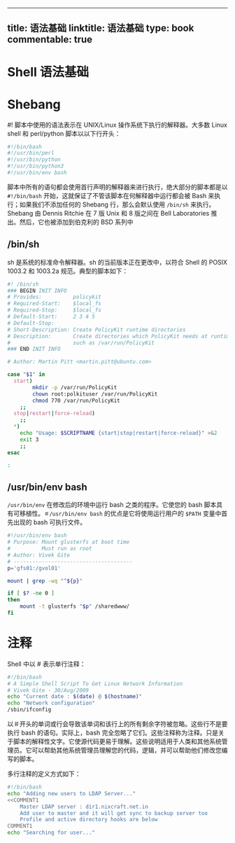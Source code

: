 
---
title: 语法基础
linktitle: 语法基础
type: book
commentable: true
---

# Shell 语法基础

# Shebang

#! 脚本中使用的语法表示在 UNIX/Linux 操作系统下执行的解释器。大多数 Linux shell 和 perl/python 脚本以以下行开头：

```sh
#!/bin/bash
#!/usr/bin/perl
#!/usr/bin/python
#!/usr/bin/python3
#!/usr/bin/env bash
```

脚本中所有的语句都会使用首行声明的解释器来进行执行，绝大部分的脚本都是以 `#!/bin/bash` 开始，这就保证了不管该脚本在何解释器中运行都会被 Bash 来执行；如果我们不添加任何的 Shebang 行，那么会默认使用 `/bin/sh` 来执行。Shebang 由 Dennis Ritchie 在 7 版 Unix 和 8 版之间在 Bell Laboratories 推出。然后，它也被添加到伯克利的 BSD 系列中

## /bin/sh

sh 是系统的标准命令解释器。sh 的当前版本正在更改中，以符合 Shell 的 POSIX 1003.2 和 1003.2a 规范。典型的脚本如下：

```sh
#! /bin/sh
### BEGIN INIT INFO
# Provides:          policykit
# Required-Start:    $local_fs
# Required-Stop:     $local_fs
# Default-Start:     2 3 4 5
# Default-Stop:
# Short-Description: Create PolicyKit runtime directories
# Description:       Create directories which PolicyKit needs at runtime,
#                    such as /var/run/PolicyKit
### END INIT INFO

# Author: Martin Pitt <martin.pitt@ubuntu.com>

case "$1" in
  start)
        mkdir -p /var/run/PolicyKit
        chown root:polkituser /var/run/PolicyKit
        chmod 770 /var/run/PolicyKit
	;;
  stop|restart|force-reload)
	;;
  *)
	echo "Usage: $SCRIPTNAME {start|stop|restart|force-reload}" >&2
	exit 3
	;;
esac

:
```

## /usr/bin/env bash

`/usr/bin/env` 在修改后的环境中运行 bash 之类的程序。它使您的 bash 脚本具有可移植性。`＃/usr/bin/env bash` 的优点是它将使用运行用户的 `$PATH` 变量中首先出现的 bash 可执行文件。

```sh
#!/usr/bin/env bash
# Purpose: Mount glusterfs at boot time
#          Must run as root
# Author: Vivek Gite
# --------------------------------------
p='gfs01:/gvol01'

mount | grep -wq "^${p}"

if [ $? -ne 0 ]
then
	mount -t glusterfs "$p" /sharedwww/
fi
```

# 注释

Shell 中以 # 表示单行注释：

```sh
#!/bin/bash
# A Simple Shell Script To Get Linux Network Information
# Vivek Gite - 30/Aug/2009
echo "Current date : $(date) @ $(hostname)"
echo "Network configuration"
/sbin/ifconfig
```

以＃开头的单词或行会导致该单词和该行上的所有剩余字符被忽略。这些行不是要执行 bash 的语句。实际上，bash 完全忽略了它们。这些注释称为注释。只是关于脚本的解释性文字。它使源代码更易于理解。这些说明适用于人类和其他系统管理员。它可以帮助其他系统管理员理解您的代码，逻辑，并可以帮助他们修改您编写的脚本。

多行注释的定义方式如下：

```sh
#!/bin/bash
echo "Adding new users to LDAP Server..."
<<COMMENT1
    Master LDAP server : dir1.nixcraft.net.in
    Add user to master and it will get sync to backup server too
    Profile and active directory hooks are below
COMMENT1
echo "Searching for user..."
```

    